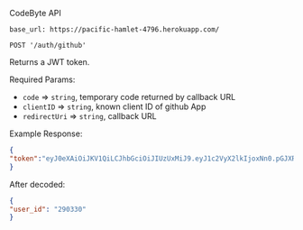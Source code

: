 CodeByte API

`base_url: https://pacific-hamlet-4796.herokuapp.com/`

`POST '/auth/github'`

Returns a JWT token.

Required Params: 
* `code` => `string`, temporary code returned by callback URL
* `clientID` => `string`, known client ID of github App
* `redirectUri` => `string`, callback URL

Example Response:

```json
{
"token":"eyJ0eXAiOiJKV1QiLCJhbGciOiJIUzUxMiJ9.eyJ1c2VyX2lkIjoxNn0.pGJXRN1Y32xO9ilKn-j7wdkK7CBUpCp49D7j-72Kokp1_bG09wphgTr0dimiJ8Fsqsut19SY3EYwMxkvGDqvZg"
}
```

After decoded:
```json
{
"user_id": "290330"
}
```